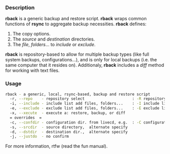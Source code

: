 ### Description

**rback** is a generic backup and restore script.  **rback** wraps common functions of **rsync** to aggregate backup necessities.  **rback** defines:

1. The copy options.
2. The *source* and *destination* directories.
3. The *file*, *folders*... to *include* or *exclude*.

**rback** is repository-based to allow for multiple backup types (like full system backups, configurations...), and is only for local backups (i.e. the same computer that it resides on).  Additionaly, **rback** includes a *diff* method for working with text files.

### Usage

```sh
rback - a generic, local, rsync-based, backup and restore script
  -r, --repo    - repository select                     : -R repository new
  -i, --include - include list add files, folders...    : -I include list edit
  -e, --exclude - exclude list add files, folders...    : -E exclude list edit
  -x, --xecute  - execute a: restore, backup, or diff
  = overrides  =
  -c, --confdir - configuration dir. from livecd, e.g.  : -C configuration edit
  -s, --srcdir  - source directory,  alternate specify
  -d, --dstdir  - destination dir.,  alternate specify
  -j, --justdo  - no confirm
```

For more information, rtfw (read the fun manual).
